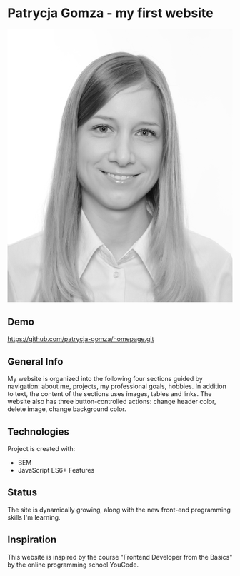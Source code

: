 # Patrycja Gomza - my first website
![Patrycja Gomza](https://github.com/patrycja-gomza/homepage/blob/main/images/P.Gomza.jpg?raw=true)
## Demo
https://github.com/patrycja-gomza/homepage.git

## General Info
My website is organized into the following four sections guided by navigation: about me, projects, my professional goals, hobbies. In addition to text, the content of the sections uses images, tables and links. The website also has three button-controlled actions: change header color, delete image, change background color. 
## Technologies
Project is created with:
- BEM
- JavaScript ES6+ Features
## Status
The site is dynamically growing, along with the new front-end programming skills I'm learning.
## Inspiration
This website is inspired by the course "Frontend Developer from the Basics" by the online programming school YouCode. 